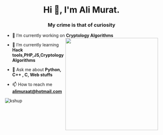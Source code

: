 
<h1 align="center">Hi 👋, I'm Ali Murat.</h1>
<h3 align="center" color="green">My crime is that of curiosity</h3>

- 🔭 I’m currently working on **Cryptology Algorithms** <img align="right" src="https://camo.githubusercontent.com/f20a2949d7b90ca1c13e98d3629d46415dd22d6af33d286e9243a1f2e4f44b30/68747470733a2f2f6d656469612e67697068792e636f6d2f6d656469612f676a72594477626a6e4b38783336785a494f2f67697068792e676966" width="305" data-canonical-src="https://media.giphy.com/media/gjrYDwbjnK8x36xZIO/giphy.gif" style="max-width:100%;">


- 🌱 I’m currently learning **Hack tools,PHP,JS,Cryptology Algorithms** 
- 💬 Ask me about **Python, C++ , C, Web stuffs**

- 📫 How to reach me **alimuraat@hotmail.com**




<p><img align="left" src="https://github-readme-stats.vercel.app/api/top-langs?username=kshup&show_icons=true&locale=en&layout=compact" alt="kshup" /></p>



